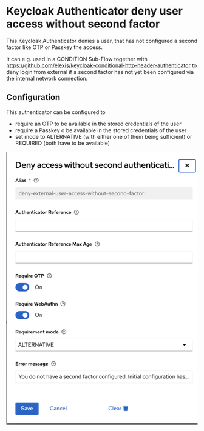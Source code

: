 
# Keycloak Authenticator deny user access without second factor

This Keycloak Authenticator denies a user, that has not configured a second factor
like OTP or Passkey the access.

It can e.g. used in a CONDITION Sub-Flow together with https://github.com/elexis/keycloak-conditional-http-header-authenticator  to deny login from external if a second factor has not yet been configured via the internal
network connection.

## Configuration

This authenticator can be configured to

* require an OTP to be available in the stored credentials of the user
* require a Passkey o be available in the stored credentials of the user
* set mode to ALTERNATIVE (with either one of them being sufficient) or REQUIRED (both have to be available)

![Alt text](doc/preference.png "Preference Page")